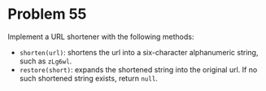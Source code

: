 # Problem 55

Implement a URL shortener with the following methods:

- `shorten(url)`: shortens the url into a six-character alphanumeric string, such as `zLg6wl`.
- `restore(short)`: expands the shortened string into the original url. If no such shortened string exists, return `null`.
